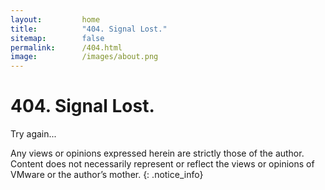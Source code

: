 ```yaml
---
layout:         home
title:          "404. Signal Lost."
sitemap:        false
permalink:      /404.html
image:          /images/about.png
---
```


# 404. Signal Lost.

Try again...

Any views or opinions expressed herein are strictly those of the author. Content does not necessarily represent or reflect the views or opinions of VMware or the author’s mother.
{: .notice_info}
